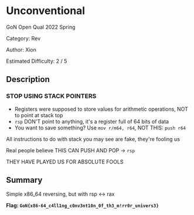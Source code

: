 # Unconventional

GoN Open Qual 2022 Spring

Category: Rev

Author: Xion

Estimated Difficulty: 2 / 5


## Description

### STOP USING STACK POINTERS

- Registers were supposed to store values for arithmetic operations, NOT to point at stack top
- `rsp` DON'T point to anything, it's a register full of 64 bits of data
- You want to save something? Use `mov r/m64, r64`, NOT THIS: `push r64`

All instructions to do with stack you may see are fake, they're fooling us

Real people believe THIS CAN PUSH AND POP -> `rsp`

THEY HAVE PLAYED US FOR ABSOLUTE FOOLS

## Summary

Simple x86_64 reversing, but with rsp <-> rax

**Flag: `GoN{x86-64_c4ll1ng_c0nv3nt10n_0f_th3_m!rr0r_univers3}`**
